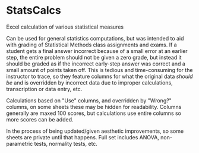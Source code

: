 # StatsCalcs
Excel calculation of various statistical measures

Can be used for general statistics computations, but was intended to aid with grading of Statistical Methods class assignments and exams. If a student gets a final answer incorrect because of a small error at an earlier step, the entire problem should not be given a zero grade, but instead it should be graded as if the incorrect early-step answer was correct and a small amount of points taken off. This is tedious and time-consuming for the instructor to trace, so they feature columns for what the original data *should be* and is overridden by incorrect data due to improper calculations, transcription or data entry, etc.

Calculations based on "Use" columns, and overridden by "Wrong?" columns, on some sheets these may be hidden for readability. Columns generally are maxed 100 scores, but calculations use entire columns so more scores can be added.

In the process of being updated/given aesthetic improvements, so some sheets are private until that happens. Full set includes ANOVA, non-parametric tests, normality tests, etc.
